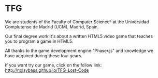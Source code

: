 TFG
==

We are students of the Faculty of Computer Scienceº at the Universidad Complutense de Madrid (UCM), Madrid, Spain.

Our final degree work it's about a written HTML5 video game that teaches you to program a game in HTML5.

All thanks to the game development engine "Phaser.js" and knowledge we have acquired during these four years.

If you want try our game, click on the follow link: http://noisybass.github.io/TFG-Lost-Code 
